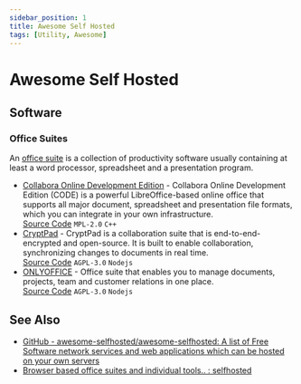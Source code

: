 ```yaml
---
sidebar_position: 1
title: Awesome Self Hosted
tags: [Utility, Awesome]
---
```


Awesome Self Hosted
===================

Software
--------

### Office Suites ###

An [office suite](https://en.wikipedia.org/wiki/List_of_office_suites) 
is a collection of productivity software usually containing at least 
a word processor, spreadsheet and a presentation program.

-   [Collabora Online Development Edition](https://www.collaboraoffice.com/code/) -
    Collabora Online Development Edition (CODE) is a powerful LibreOffice-based online office that supports all major document, 
    spreadsheet and presentation file formats, which you can integrate in your own infrastructure.  
    [Source Code](https://cgit.freedesktop.org/libreoffice/online/)
    `MPL-2.0` `C++`
-   [CryptPad](https://cryptpad.fr/) -
    CryptPad is a collaboration suite that is end-to-end-encrypted and open-source. 
    It is built to enable collaboration, synchronizing changes to documents in real time.  
    [Source Code](https://github.com/xwiki-labs/cryptpad) `AGPL-3.0` `Nodejs`
-   [ONLYOFFICE](https://helpcenter.onlyoffice.com/faq/server-opensource.aspx) - 
    Office suite that enables you to manage documents, projects, team and customer relations in one place.  
    [Source Code](https://github.com/ONLYOFFICE/DocumentServer) `AGPL-3.0` `Nodejs`


See Also
--------

- [GitHub - awesome-selfhosted/awesome-selfhosted: A list of Free Software network services and web applications which can be hosted on your own servers](https://github.com/awesome-selfhosted/awesome-selfhosted)
- [Browser based office suites and individual tools.. : selfhosted](https://www.reddit.com/r/selfhosted/comments/9o1bqb/browser_based_office_suites_and_individual_tools/)
